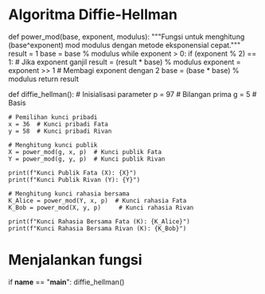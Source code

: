 # Algoritma Diffie-Hellman

def power_mod(base, exponent, modulus):
    """Fungsi untuk menghitung (base^exponent) mod modulus dengan metode eksponensial cepat."""
    result = 1
    base = base % modulus
    while exponent > 0:
        if (exponent % 2) == 1:  # Jika exponent ganjil
            result = (result * base) % modulus
        exponent = exponent >> 1  # Membagi exponent dengan 2
        base = (base * base) % modulus
    return result

def diffie_hellman():
    # Inisialisasi parameter
    p = 97  # Bilangan prima
    g = 5   # Basis

    # Pemilihan kunci pribadi
    x = 36  # Kunci pribadi Fata 
    y = 58  # Kunci pribadi Rivan

    # Menghitung kunci publik
    X = power_mod(g, x, p)  # Kunci publik Fata
    Y = power_mod(g, y, p)  # Kunci publik Rivan

    print(f"Kunci Publik Fata (X): {X}")
    print(f"Kunci Publik Rivan (Y): {Y}")

    # Menghitung kunci rahasia bersama
    K_Alice = power_mod(Y, x, p)  # Kunci rahasia Fata
    K_Bob = power_mod(X, y, p)     # Kunci rahasia Rivan

    print(f"Kunci Rahasia Bersama Fata (K): {K_Alice}")
    print(f"Kunci Rahasia Bersama Rivan (K): {K_Bob}")

# Menjalankan fungsi
if __name__ == "__main__":
    diffie_hellman()
